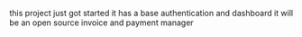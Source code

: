 this project just got started
it has a base authentication and dashboard
it will be an open source invoice and payment manager

